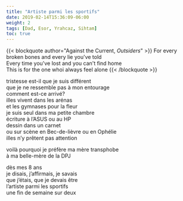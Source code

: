 ```yaml
---
title: "Artiste parmi les sportifs"
date: 2019-02-14T15:36:09-06:00
weight: 2
tags: [Dad, Esor, Yrahcaz, Sihtam]
toc: true
---
```


{{< blockquote author="Against the Current, *Outsiders*" >}}
For every broken bones and every lie you've told  
Every time you've lost and you can't find home  
This is for the one whoi always feel alone
{{< /blockquote >}}

tristesse est-il que je suis différent  
que je ne ressemble pas à mon entourage  
comment est-ce arrivé?  
illes vivent dans les arénas  
et les gymnases pour la fleur  
je suis seul dans ma petite chambre  
écriture à l’ASUS ou au HP  
dessin dans un carnet  
ou sur scène en Bec-de-lièvre ou en Ophélie  
illes n’y prêtent pas attention

voilà pourquoi je préfère ma mère transphobe  
à ma belle-mère de la DPJ

dès mes 8 ans  
je disais, j’affirmais, je savais  
que j’étais, que je devais être  
l’artiste parmi les sportifs  
une fin de semaine sur deux
